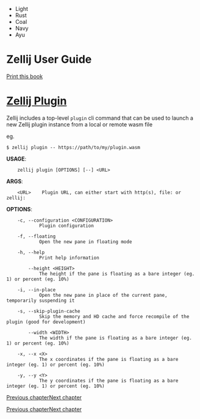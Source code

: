 - Light
- Rust
- Coal
- Navy
- Ayu

# Zellij User Guide

[Print this book](print.html "Print this book")

# [Zellij Plugin](zellij-plugin.html\#zellij-plugin)

Zellij includes a top-level `plugin` cli command that can be used to launch a new Zellij plugin instance from a local or remote wasm file

eg.

```
$ zellij plugin -- https://path/to/my/plugin.wasm

```

**USAGE**:

```
    zellij plugin [OPTIONS] [--] <URL>

```

**ARGS**:

```
    <URL>    Plugin URL, can either start with http(s), file: or zellij:

```

**OPTIONS**:

```
    -c, --configuration <CONFIGURATION>
            Plugin configuration

    -f, --floating
            Open the new pane in floating mode

    -h, --help
            Print help information

        --height <HEIGHT>
            The height if the pane is floating as a bare integer (eg. 1) or percent (eg. 10%)

    -i, --in-place
            Open the new pane in place of the current pane, temporarily suspending it

    -s, --skip-plugin-cache
            Skip the memory and HD cache and force recompile of the plugin (good for development)

        --width <WIDTH>
            The width if the pane is floating as a bare integer (eg. 1) or percent (eg. 10%)

    -x, --x <X>
            The x coordinates if the pane is floating as a bare integer (eg. 1) or percent (eg. 10%)

    -y, --y <Y>
            The y coordinates if the pane is floating as a bare integer (eg. 1) or percent (eg. 10%)

```

[Previous chapter](cli-actions.html "Previous chapter")[Next chapter](zellij-pipe.html "Next chapter")

[Previous chapter](cli-actions.html "Previous chapter")[Next chapter](zellij-pipe.html "Next chapter")

